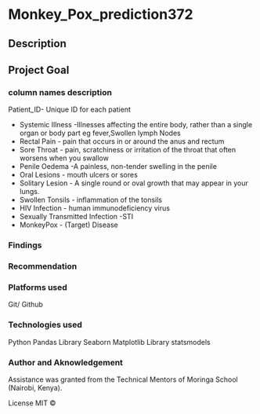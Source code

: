 # Monkey_Pox_prediction372
## Description

## Project Goal


### column names description
  Patient_ID- Unique ID for each patient
* Systemic Illness -Illnesses affecting the entire body, rather than a single organ or body part eg fever,Swollen lymph Nodes
* Rectal Pain - pain that occurs in or around the anus and rectum 
* Sore Throat - pain, scratchiness or irritation of the throat that often worsens when you swallow
* Penile Oedema -A painless, non-tender swelling in the penile
* Oral Lesions - mouth ulcers or sores
* Solitary Lesion - A single round or oval growth that may appear in your lungs.
* Swollen Tonsils - inflammation of the tonsils
* HIV Infection - human immunodeficiency virus
* Sexually Transmitted Infection -STI
* MonkeyPox - (Target) Disease  
### Findings


### Recommendation


### Platforms used
Git/ Github

### Technologies used
Python
Pandas Library
Seaborn
Matplotlib Library
statsmodels
### Author and Aknowledgement

 Assistance was granted from the Technical Mentors of Moringa School (Nairobi, Kenya).

License
MIT ©
